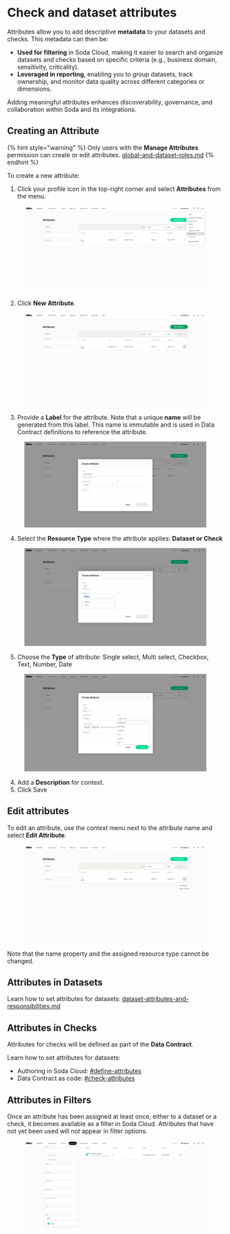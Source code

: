 # Check and dataset attributes

Attributes allow you to add descriptive **metadata** to your datasets and checks. This metadata can then be:

* **Used for filtering** in Soda Cloud, making it easier to search and organize datasets and checks based on specific criteria (e.g., business domain, sensitivity, criticality).
* **Leveraged in reporting**, enabling you to group datasets, track ownership, and monitor data quality across different categories or dimensions.

Adding meaningful attributes enhances discoverability, governance, and collaboration within Soda and its integrations.

## Creating an Attribute

{% hint style="warning" %}
Only users with the **Manage Attributes** permission can create or edit attributes. [global-and-dataset-roles.md](../organization-and-admin-settings/global-and-dataset-roles.md "mention")
{% endhint %}

To create a new attribute:

1. Click your profile icon in the top-right corner and select **Attributes** from the menu.

<figure><img src="../.gitbook/assets/Screenshot 2025-05-29 at 9.29.53 PM.png" alt=""><figcaption></figcaption></figure>

2. Click **New Attribute**.

<figure><img src="../.gitbook/assets/create-attribute-0.png" alt=""><figcaption></figcaption></figure>

3. Provide a **Label** for the attribute. Note that a unique **name** will be generated from this label. This name is immutable and is used in Data Contract definitions to reference the attribute.

<figure><img src="../.gitbook/assets/Screenshot 2025-05-29 at 9.32.10 PM.png" alt=""><figcaption></figcaption></figure>

4. Select the **Resource Type** where the attribute applies: **Dataset or Check**

<figure><img src="../.gitbook/assets/create-attribute-1 (1).png" alt=""><figcaption></figcaption></figure>

5. Choose the **Type** of attribute: Single select, Multi select, Checkbox, Text, Number, Date

<figure><img src="../.gitbook/assets/create-attribute-2.png" alt=""><figcaption></figcaption></figure>

4. Add a **Description** for context.
5. Click Save

## Edit attributes

To edit an attribute, use the context menu next to the attribute name and select **Edit Attribute**.

<figure><img src="../.gitbook/assets/edit-attribute.png" alt=""><figcaption></figcaption></figure>

Note that the name property and the assigned resource type cannot be changed.

## Attributes in Datasets

Learn how to set attributes for datasets: [dataset-attributes-and-responsibilities.md](../dataset-attributes-and-responsibilities.md "mention")

## Attributes in Checks

Attributes for checks will be defined as part of the **Data Contract**.&#x20;

Learn how to set attributes for datasets:&#x20;

* Authoring in Soda Cloud: [#define-attributes](../data-testing/cloud-managed-data-contracts/author-a-contract-in-soda-cloud.md#define-attributes "mention")
* Data Contract as code: [#check-attributes](../reference/contract-language-reference/#check-attributes "mention")

## Attributes in Filters

Once an attribute has been assigned at least once, either to a dataset or a check, it becomes available as a filter in Soda Cloud. Attributes that have not yet been used will not appear in filter options.

<figure><img src="../.gitbook/assets/Screenshot 2025-05-29 at 9.36.37 PM.png" alt=""><figcaption></figcaption></figure>

